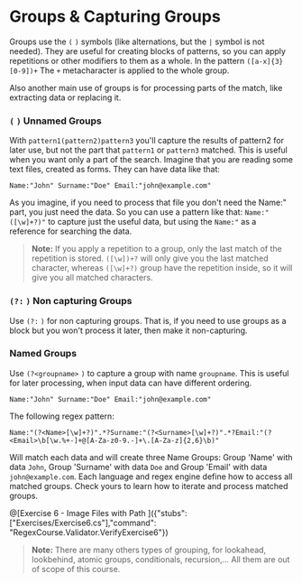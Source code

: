 # Groups & Capturing Groups

Groups use the `(` `)` symbols (like alternations, but the `|` symbol is not needed).
They are useful for creating blocks of patterns, so you can apply repetitions or other modifiers to them as a whole.
In the pattern `([a-x]{3}[0-9])+` The `+` metacharacter is applied to the whole group.

Also another main use of groups is for processing parts of the match, like extracting data or replacing it.

### `(` `)` Unnamed Groups
With `pattern1(pattern2)pattern3` you'll capture the results of pattern2 for later use, but not the part that `pattern1` or `pattern3` matched.
This is useful when you want only a part of the search. Imagine that you are reading some text files, created as forms. They can have data like that:
```
Name:"John" Surname:"Doe" Email:"john@example.com"
```
As you imagine, if you need to process that file you don't need the Name:" part, you just need the data.
So you can use a pattern like that: `Name:"([\w]+?)"` to capture just the useful data, but using the `Name:"` as a reference for searching the data.

>**Note:** If you apply a repetition to a group, only the last match of the repetition is stored. `([\w])+?` will only give you the last matched character, whereas `([\w]+?)` group have the repetition inside, so it will give you all matched characters.

### `(?:` `)` Non capturing Groups
Use `(?:` `)` for non capturing groups. That is, if you need to use groups as a block but you won't process it later, then make it non-capturing.

### Named Groups
Use `(?<groupname>` `)` to capture a group with name `groupname`. This is useful for later processing, when input data can have different ordering.

```
Name:"John" Surname:"Doe" Email:"john@example.com"
```
The following regex pattern:
```regex
Name:"(?<Name>[\w]+?)".*?Surname:"(?<Surname>[\w]+?)".*?Email:"(?<Email>\b[\w.%+-]+@[A-Za-z0-9.-]+\.[A-Za-z]{2,6}\b)"
```
Will match each data and will create three Name Groups: Group 'Name' with data `John`, Group 'Surname' with data `Doe` and Group 'Email' with data `john@example.com`.
Each language and regex engine define how to access all matched groups. Check yours to learn how to iterate and process matched groups.

@[Exercise 6 - Image Files with Path ]({"stubs": ["Exercises/Exercise6.cs"],"command": "RegexCourse.Validator.VerifyExercise6"})


>**Note:** There are many others types of grouping, for lookahead, lookbehind, atomic groups, conditionals, recursion,...
All them are out of scope of this course.
